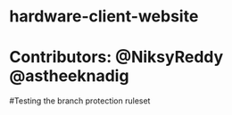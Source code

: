 # hardware-client-website

# Contributors: @NiksyReddy @astheeknadig

#Testing the branch protection ruleset
